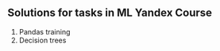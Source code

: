 Solutions for tasks in ML Yandex Course
---------------------------------------

1. Pandas training
2. Decision trees
